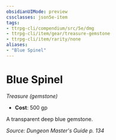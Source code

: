 ```yaml
---
obsidianUIMode: preview
cssclasses: json5e-item
tags:
- ttrpg-cli/compendium/src/5e/dmg
- ttrpg-cli/item/gear/treasure-gemstone
- ttrpg-cli/item/rarity/none
aliases: 
- "Blue Spinel"
---
```

# Blue Spinel
*Treasure (gemstone)*  


- **Cost**: 500 gp

A transparent deep blue gemstone.

*Source: Dungeon Master's Guide p. 134*